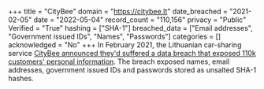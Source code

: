 +++
title = "CityBee"
domain = "https://citybee.lt"
date_breached = "2021-02-05"
date = "2022-05-04"
record_count = "110,156"
privacy = "Public"
Verified = "True"
hashing = ["SHA-1"]
breached_data = ["Email addresses", "Government issued IDs", "Names", "Passwords"]
categories = []
acknowledged = "No"
+++
In February 2021, the Lithuanian car-sharing service <a href="https://www.reuters.com/article/us-baltic-dataprotection-idUSKBN2AG2BW" target="_blank" rel="noopener">CityBee announced they'd suffered a data breach that exposed 110k customers' personal information</a>. The breach exposed names, email addresses, government issued IDs and passwords stored as unsalted SHA-1 hashes.
